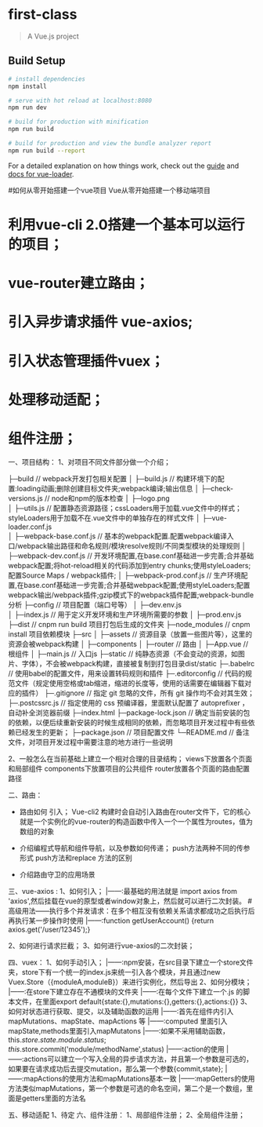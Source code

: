 # first-class

> A Vue.js project

## Build Setup

``` bash
# install dependencies
npm install

# serve with hot reload at localhost:8080
npm run dev

# build for production with minification
npm run build

# build for production and view the bundle analyzer report
npm run build --report
```

For a detailed explanation on how things work, check out the [guide](http://vuejs-templates.github.io/webpack/) and [docs for vue-loader](http://vuejs.github.io/vue-loader).

#如何从零开始搭建一个vue项目
Vue从零开始搭建一个移动端项目

# 利用vue-cli 2.0搭建一个基本可以运行的项目；
# vue-router建立路由；
# 引入异步请求插件 vue-axios;
# 引入状态管理插件vuex；
# 处理移动适配；
# 组件注册；


一、项目结构：
1、对项目不同文件部分做一个介绍；
                     
├─build                         // webpack开发打包相关配置
│ ├─build.js                        // 构建环境下的配置:loading动画;删除创建目标文件夹;webpack编译;输出信息
│ ├─check-versions.js               // node和npm的版本检查
│ ├─logo.png                        
│ ├─utils.js                        // 配置静态资源路径；cssLoaders用于加载.vue文件中的样式；styleLoaders用于加载不在.vue文件中的单独存在的样式文件
│ ├─vue-loader.conf.js              
│ ├─webpack-base.conf.js            // 基本的webpack配置.配置webpack编译入口/webpack输出路径和命名规则/模块resolve规则/不同类型模块的处理规则
│ ├─webpack-dev.conf.js             // 开发环境配置,在base.conf基础进一步完善;合并基础webpack配置;将hot-reload相关的代码添加到entry chunks;使用styleLoaders;配置Source Maps / webpack插件;
│ ├─webpack-prod.conf.js            // 生产环境配置,在base.conf基础进一步完善;合并基础webpack配置;使用styleLoaders;配置webpack输出/webpack插件;gzip模式下的webpack插件配置;webpack-bundle分析
├─config                        // 项目配置（端口号等）
│ ├─dev.env.js                      
│ ├─index.js                        // 用于定义开发环境和生产环境所需要的参数
│ ├─prod.env.js                     
├─dist                          // cnpm run build  项目打包后生成的文件夹
├─node_modules                  // cnpm install    项目依赖模块
├─src
│ ├─assets                      // 资源目录（放置一些图片等），这里的资源会被webpack构建
│ ├─components
│ ├─router                          // 路由
│ ├─App.vue                         // 根组件
│ ├─main.js                         // 入口js
├─static                        // 纯静态资源（不会变动的资源，如图片、字体），不会被webpack构建，直接被复制到打包目录dist/static
├─.babelrc                      // 使用babel的配置文件，用来设置转码规则和插件
├─.editorconfig                 // 代码的规范文件（规定使用空格或tab缩进，缩进的长度等，使用的话需要在编辑器下载对应的插件）
├─.gitignore                    // 指定 git 忽略的文件，所有 git 操作均不会对其生效；
├─.postcssrc.js                 // 指定使用的 css 预编译器，里面默认配置了 autoprefixer ，自动补全浏览器前缀
├─index.html
├─package-lock.json            // 确定当前安装的包的依赖，以便后续重新安装的时候生成相同的依赖，而忽略项目开发过程中有些依赖已经发生的更新；
├─package.json                 // 项目配置文件
└─README.md                    // 备注文件，对项目开发过程中需要注意的地方进行一些说明


2、一般怎么在当前基础上建立一个相对合理的目录结构；
views下放置各个页面和局部组件
components下放置项目的公共组件
router放置各个页面的路由配置路径

二、路由：
- 路由如何 引入；
 Vue-cli2 构建时会自动引入路由在router文件下，它的核心就是一个实例化的vue-router的构造函数中传入一个一个属性为routes，值为数组的对象

- 介绍编程式导航和组件导航，以及参数如何传递；
push方法两种不同的传参形式
push方法和replace 方法的区别

- 介绍路由守卫的应用场景


三、vue-axios :
1、如何引入；
   |——:最基础的用法就是 import axios from 'axios',然后挂载在vue的原型或者window对象上，然后就可以进行二次封装。
 #高级用法——执行多个并发请求：在多个相互没有依赖关系请求都成功之后执行后再执行某一步操作时使用
   |——:function getUserAccount() {return axios.get('/user/12345');}
   

2、如何进行请求拦截；
3、如何进行vue-axios的二次封装；


四、vuex：
1、如何手动引入；
   |——:npm安装，在src目录下建立一个store文件夹，store下有一个统一的index.js来统一引入各个模块，并且通过new Vuex.Store（{moduleA,moduleB}）来进行实例化，然后导出
2、如何分模块；
   |——:在store下建立存在不通模块的文件夹
   |——:在每个文件下建立一个.js 的脚本文件，在里面export default{state:{},mutations:{},getters:{},actions:{}} 
3、如何对状态进行获取、提交，以及辅助函数的运用
  |——:首先在组件内引入mapMutations、mapState、mapActions 等
  |——:computed 里面引入mapState,methods里面引入mapMutatons
  |——:如果不采用辅助函数，this.$store.state.module.status;this.$store.commit('module/methodName',status)
  |——:action的使用
     |——:actions可以建立一个写入全局的异步请求方法，并且第一个参数是可选的，如果要在请求成功后去提交mutation，那么第一个参数{commit,state};
        |——:mapActions的使用方法和mapMutations基本一致
  |——:mapGetters的使用方法类似mapMutations，第一个参数是可选的命名空间，第二个是一个数组，里面是getters里面的方法名


五、移动适配
1、待定
六、组件注册：
1、局部组件注册；
2、全局组件注册；















